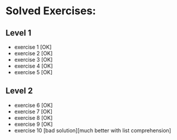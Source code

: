 # Solved Exercises:

## Level 1
- exercise 1 [OK]
- exercise 2 [OK]
- exercise 3 [OK]
- exercise 4 [OK]
- exercise 5 [OK]

## Level 2
- exercise 6 [OK]
- exercise 7 [OK]
- exercise 8 [OK]
- exercise 9 [OK]
- exercise 10 [bad solution][much better with list comprehension]
